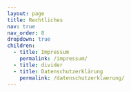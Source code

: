 ```yaml
---
layout: page
title: Rechtliches
nav: true
nav_order: 8
dropdown: true
children:
  - title: Impressum
    permalink: /impressum/
  - title: divider
  - title: Datenschutzerklärung
    permalink: /datenschutzerklaerung/
---
```

